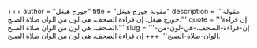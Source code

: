 +++
author = "جورج هيغل"
title = "مقولة جورج هيغل"
description = '''مقولة جورج هيغل: إن قراءة الصحف، هي لون من الوان صلاة الصبح.'''
quote = '''إن قراءة الصحف، هي لون من الوان صلاة الصبح.'''
slug = '''إن-قراءة-الصحف،-هي-لون-من-الوان-صلاة-الصبح'''
+++
إن قراءة الصحف، هي لون من الوان صلاة الصبح.
